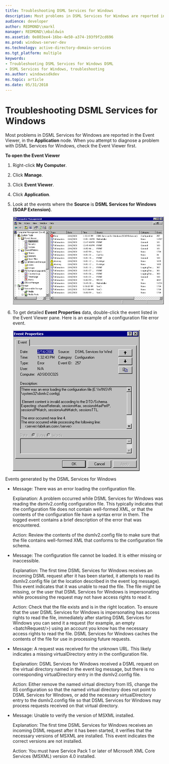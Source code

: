 ```yaml
---
title: Troubleshooting DSML Services for Windows
description: Most problems in DSML Services for Windows are reported in the Event Viewer, in the Application node. When you attempt to diagnose a problem with DSML Services for Windows, check the Event Viewer first.
audience: developer
author: REDMOND\\markl
manager: REDMOND\\mbaldwin
ms.assetid: 0e803ee4-16be-4e50-a374-193f9f2cd696
ms.prod: windows-server-dev
ms.technology: active-directory-domain-services
ms.tgt_platform: multiple
keywords:
- Troubleshooting DSML Services for Windows DSML
- DSML Services for Windows, troubleshooting
ms.author: windowssdkdev
ms.topic: article
ms.date: 05/31/2018
---
```


# Troubleshooting DSML Services for Windows

Most problems in DSML Services for Windows are reported in the Event Viewer, in the **Application** node. When you attempt to diagnose a problem with DSML Services for Windows, check the Event Viewer first.

**To open the Event Viewer**

1.  Right-click **My Computer**.
2.  Click **Manage**.
3.  Click **Event Viewer**.
4.  Click **Application**.
5.  Look at the events where the **Source** is **DSML Services for Windows (SOAP Extension)**.

    ![event viewer](images/eventlog.png)

6.  To get detailed **Event Properties** data, double-click the event listed in the Event Viewer pane. Here is an example of a configuration file error event.

    ![event properties](images/eventdetail.png)

Events generated by the DSML Services for Windows

-   Message: There was an error loading the configuration file.

    Explanation: A problem occurred while DSML Services for Windows was reading the dsmlv2.config configuration file. This typically indicates that the configuration file does not contain well-formed XML, or that the contents of the configuration file have a syntax error in them. The logged event contains a brief description of the error that was encountered.

    Action: Review the contents of the dsmlv2.config file to make sure that the file contains well-formed XML that conforms to the configuration file schema.

-   Message: The configuration file cannot be loaded. It is either missing or inaccessible.

    Explanation: The first time DSML Services for Windows receives an incoming DSML request after it has been started, it attempts to read its dsmlv2.config file (at the location described in the event log message). This event indicates that it was unable to read the file. The file might be missing, or the user that DSML Services for Windows is impersonating while processing the request may not have access rights to read it.

    Action: Check that the file exists and is in the right location. To ensure that the user DSML Services for Windows is impersonating has access rights to read the file, immediately after starting DSML Services for Windows you can send it a request (for example, an empty &lt;batchRequest/&gt;) using an account you know has the necessary access rights to read the file. DSML Services for Windows caches the contents of the file for use in processing future requests.

-   Message: A request was received for the unknown URL. This likely indicates a missing virtualDirectory entry in the configuration file.

    Explanation: DSML Services for Windows received a DSML request on the virtual directory named in the event log message, but there is no corresponding virtualDirectory entry in the dsmlv2.config file.

    Action: Either remove the named virtual directory from IIS, change the IIS configuration so that the named virtual directory does not point to DSML Services for Windows, or add the necessary virtualDirectory entry to the dsmlv2.config file so that DSML Services for Windows may process requests received on that virtual directory.

-   Message: Unable to verify the version of MSXML installed.

    Explanation: The first time DSML Services for Windows receives an incoming DSML request after it has been started, it verifies that the necessary versions of MSXML are installed. This event indicates the correct versions are not installed.

    Action: You must have Service Pack 1 or later of Microsoft XML Core Services (MSXML) version 4.0 installed.

 

 




